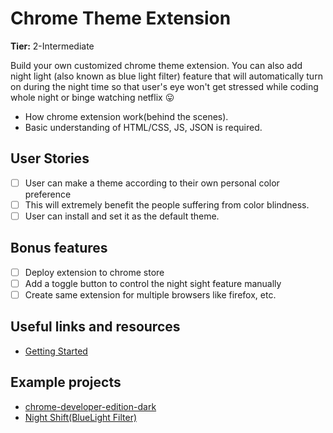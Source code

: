 # Chrome Theme Extension

**Tier:** 2-Intermediate

Build your own customized chrome theme extension. You can also add night light (also known as blue light filter) feature that will automatically turn on during the night time so that user's eye won't get stressed while coding whole night or binge watching netflix 😛

- How chrome extension work(behind the scenes).
- Basic understanding of HTML/CSS, JS, JSON is required.

## User Stories

- [ ] User can make a theme according to their own personal color preference
- [ ] This will extremely benefit the people suffering from color blindness.
- [ ] User can install and set it as the default theme.

## Bonus features

- [ ] Deploy extension to chrome store
- [ ] Add a toggle button to control the night sight feature manually
- [ ] Create same extension for multiple browsers like firefox, etc.

## Useful links and resources

- [Getting Started](https://developer.chrome.com/extensions/getstarted)

## Example projects

- [chrome-developer-edition-dark](https://github.com/KeenRivals/chrome-developer-edition-dark)
- [Night Shift(BlueLight Filter)](https://chrome.google.com/webstore/detail/night-shiftbluelight-filt/hkjikimiiojjiiffmgngnkefacpbgajl?hl=en)